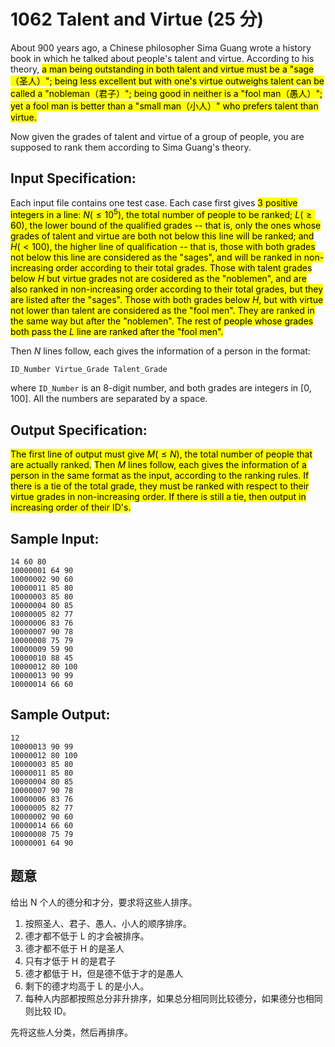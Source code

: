 # 1062 Talent and Virtue (25 分)

About 900 years ago, a Chinese philosopher Sima Guang wrote a history book in which he talked about people's talent and virtue. According to his theory, <mark>a man being outstanding in both talent and virtue must be a "sage（圣人）"; being less excellent but with one's virtue outweighs talent can be called a "nobleman（君子）"; being good in neither is a "fool man（愚人）"; yet a fool man is better than a "small man（小人）" who prefers talent than virtue.</mark>

Now given the grades of talent and virtue of a group of people, you are supposed to rank them according to Sima Guang's theory.

## Input Specification:

Each input file contains one test case. Each case first gives <mark>3 positive integers in a line: $N (≤10^5)$, the total number of people to be ranked; $L (≥60)$, the lower bound of the qualified grades -- that is, only the ones whose grades of talent and virtue are both not below this line will be ranked; and $H (<100)$, the higher line of qualification -- that is, those with both grades not below this line are considered as the "sages", and will be ranked in non-increasing order according to their total grades. Those with talent grades below $H$ but virtue grades not are cosidered as the "noblemen", and are also ranked in non-increasing order according to their total grades, but they are listed after the "sages". Those with both grades below $H$, but with virtue not lower than talent are considered as the "fool men". They are ranked in the same way but after the "noblemen". The rest of people whose grades both pass the $L$ line are ranked after the "fool men".</mark>

Then $N$ lines follow, each gives the information of a person in the format:

```
ID_Number Virtue_Grade Talent_Grade
```

where `ID_Number` is an 8-digit number, and both grades are integers in [0, 100]. All the numbers are separated by a space.

## Output Specification:

<mark>The first line of output must give $M (≤N)$, the total number of people that are actually ranked.</mark> <mark>Then $M$ lines follow, each gives the information of a person in the same format as the input, according to the ranking rules. If there is a tie of the total grade, they must be ranked with respect to their virtue grades in non-increasing order. If there is still a tie, then output in increasing order of their ID's.</mark>

## Sample Input:

```
14 60 80
10000001 64 90
10000002 90 60
10000011 85 80
10000003 85 80
10000004 80 85
10000005 82 77
10000006 83 76
10000007 90 78
10000008 75 79
10000009 59 90
10000010 88 45
10000012 80 100
10000013 90 99
10000014 66 60
```

## Sample Output:

```
12
10000013 90 99
10000012 80 100
10000003 85 80
10000011 85 80
10000004 80 85
10000007 90 78
10000006 83 76
10000005 82 77
10000002 90 60
10000014 66 60
10000008 75 79
10000001 64 90
```

## 题意

给出 N 个人的德分和才分，要求将这些人排序。

1. 按照圣人、君子、愚人、小人的顺序排序。
2. 德才都不低于 L 的才会被排序。
3. 德才都不低于 H 的是圣人
4. 只有才低于 H 的是君子
5. 德才都低于 H，但是德不低于才的是愚人
6. 剩下的德才均高于 L 的是小人。
7. 每种人内部都按照总分非升排序，如果总分相同则比较德分，如果德分也相同则比较 ID。

先将这些人分类，然后再排序。
